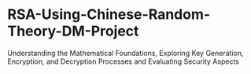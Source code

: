 # RSA-Using-Chinese-Random-Theory-DM-Project
Understanding the Mathematical Foundations, Exploring Key Generation, Encryption, and Decryption Processes and Evaluating Security Aspects

